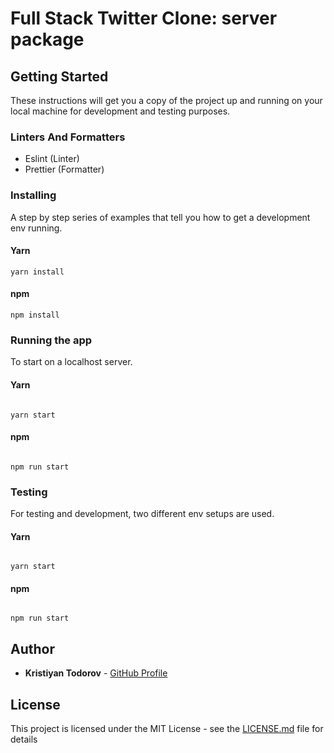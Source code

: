 # Full Stack Twitter Clone: server package

## Getting Started

These instructions will get you a copy of the project up and running on your local machine for development and testing purposes.

### Linters And Formatters

- Eslint (Linter)
- Prettier (Formatter)

### Installing

A step by step series of examples that tell you how to get a development env running.

#### Yarn

```
yarn install
```

#### npm

```
npm install
```

### Running the app

To start on a localhost server.

#### Yarn

```

yarn start

```

#### npm

```

npm run start

```

### Testing

For testing and development, two different env setups are used.

#### Yarn

```

yarn start

```

#### npm

```

npm run start

```

## Author

- **Kristiyan Todorov** - [GitHub Profile](https://github.com/krisScript)

## License

This project is licensed under the MIT License - see the [LICENSE.md](LICENSE.md) file for details
